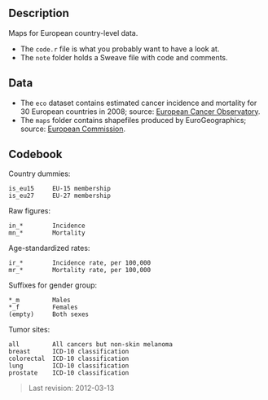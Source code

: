 ## Description

Maps for European country-level data.

- The `code.r` file is what you probably want to have a look at.
- The `note` folder holds a Sweave file with code and comments.

## Data

- The `eco` dataset contains estimated cancer incidence and mortality for 30 European countries in 2008; source: [European Cancer Observatory][1].
- The `maps` folder contains shapefiles produced by EuroGeographics; source: [European Commission][2].

[1]: http://eu-cancer.iarc.fr/
[2]: http://epp.eurostat.ec.europa.eu/portal/page/portal/gisco/popups/references/administrative_units_statistical_units_1

## Codebook

Country dummies:

	is_eu15		EU-15 membership
	is_eu27		EU-27 membership

Raw figures:

	in_*		Incidence
	mn_*		Mortality

Age-standardized rates:

	ir_*		Incidence rate, per 100,000
	mr_*		Mortality rate, per 100,000

Suffixes for gender group:

	*_m			Males
	*_f			Females
	(empty)		Both sexes
	
Tumor sites:

	all			All cancers but non-skin melanoma
	breast		ICD-10 classification
	colorectal	ICD-10 classification
	lung		ICD-10 classification
	prostate	ICD-10 classification

> Last revision: 2012-03-13